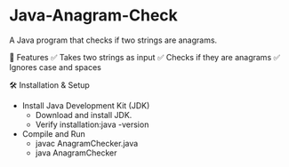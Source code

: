 # Java-Anagram-Check
   A Java program that checks if two strings are anagrams.

📌 Features
✅ Takes two strings as input
✅ Checks if they are anagrams
✅ Ignores case and spaces

🛠 Installation & Setup
   - Install Java Development Kit (JDK)
      * Download and install JDK.
      * Verify installation:java -version
   - Compile and Run
      * javac AnagramChecker.java
      * java AnagramChecker
